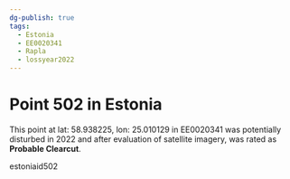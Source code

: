 ```yaml
---
dg-publish: true
tags:
  - Estonia
  - EE0020341
  - Rapla
  - lossyear2022
---
```


# Point 502 in Estonia

This point at lat: 58.938225, lon: 25.010129 in EE0020341 was potentially disturbed in 2022 and after evaluation of satellite imagery, was rated as **Probable Clearcut**.



estoniaid502
